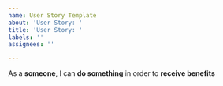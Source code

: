 ```yaml
---
name: User Story Template
about: 'User Story: '
title: 'User Story: '
labels: ''
assignees: ''

---
```


As a **someone**, I can **do something** in order to **receive benefits**
